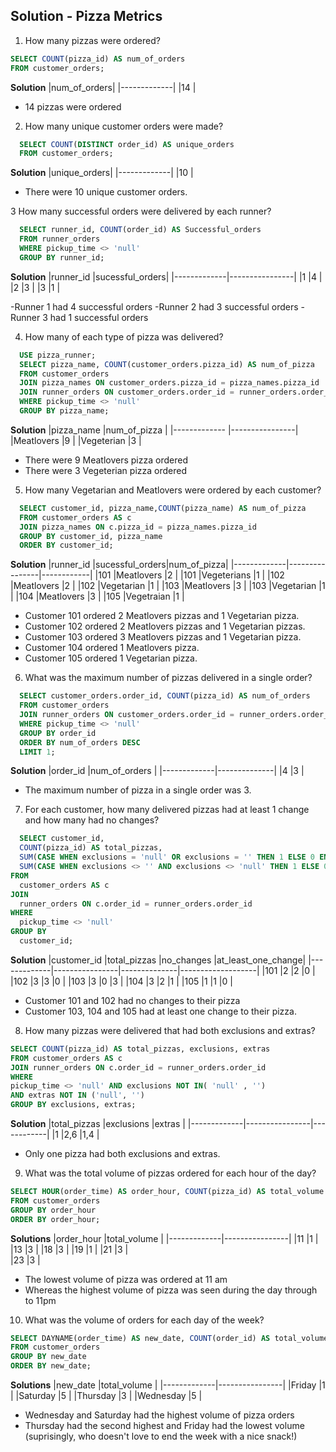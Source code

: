 ## Solution - Pizza Metrics
1. How many pizzas were ordered?
````sql
SELECT COUNT(pizza_id) AS num_of_orders
FROM customer_orders;
````
**Solution** 
|num_of_orders|
|-------------|
|14           |

- 14 pizzas were ordered

2. How many unique customer orders were made?
````sql
  SELECT COUNT(DISTINCT order_id) AS unique_orders
  FROM customer_orders;
````
**Solution** 
|unique_orders|
|-------------|
|10           |

- There were 10 unique customer orders.

3 How many successful orders were delivered by each runner?
````sql 
  SELECT runner_id, COUNT(order_id) AS Successful_orders
  FROM runner_orders 
  WHERE pickup_time <> 'null'
  GROUP BY runner_id;
````
**Solution** 
|runner_id    |sucessful_orders|
|-------------|----------------|
|1            |4               |
|2            |3               |
|3            |1               |

-Runner 1 had 4 successful orders
-Runner 2 had 3 successful orders
-Runner 3 had 1 successful orders

 4. How many of each type of pizza was delivered?
````sql
  USE pizza_runner;
  SELECT pizza_name, COUNT(customer_orders.pizza_id) AS num_of_pizza
  FROM customer_orders
  JOIN pizza_names ON customer_orders.pizza_id = pizza_names.pizza_id
  JOIN runner_orders ON customer_orders.order_id = runner_orders.order_id
  WHERE pickup_time <> 'null'
  GROUP BY pizza_name;
````
  **Solution** 
|pizza_name    |num_of_pizza    |
|------------- |----------------|
|Meatlovers    |9               |
|Vegeterian    |3               |

- There were 9 Meatlovers pizza ordered
- There were 3 Vegeterian pizza ordered

5. How many Vegetarian and Meatlovers were ordered by each customer?
````sql
  SELECT customer_id, pizza_name,COUNT(pizza_name) AS num_of_pizza
  FROM customer_orders AS c 
  JOIN pizza_names ON c.pizza_id = pizza_names.pizza_id
  GROUP BY customer_id, pizza_name
  ORDER BY customer_id;
  ````
**Solution** 
|runner_id    |sucessful_orders|num_of_pizza|
|-------------|----------------|------------|
|101          |Meatlovers      |2           |
|101          |Vegeterians     |1           |
|102          |Meatlovers      |2           |
|102          |Vegetarian      |1           |
|103          |Meatlovers      |3           |
|103          |Vegetarian      |1           |
|104          |Meatlovers      |3           |
|105          |Vegetraian      |1           |

- Customer 101 ordered 2 Meatlovers pizzas and 1 Vegetarian pizza.
- Customer 102 ordered 2 Meatlovers pizzas and 1 Vegetarian pizzas.
- Customer 103 ordered 3 Meatlovers pizzas and 1 Vegetarian pizza.
- Customer 104 ordered 1 Meatlovers pizza.
- Customer 105 ordered 1 Vegetarian pizza.

6. What was the maximum number of pizzas delivered in a single order?
```sql
  SELECT customer_orders.order_id, COUNT(pizza_id) AS num_of_orders
  FROM customer_orders
  JOIN runner_orders ON customer_orders.order_id = runner_orders.order_id
  WHERE pickup_time <> 'null'
  GROUP BY order_id
  ORDER BY num_of_orders DESC
  LIMIT 1;
```
 **Solution** 
|order_id     |num_of_orders |
|-------------|--------------|
|4            |3             |

- The maximum number of pizza in a single order was 3.

7. For each customer, how many delivered pizzas had at least 1 change and how many had no changes?
````sql
  SELECT customer_id, 
  COUNT(pizza_id) AS total_pizzas,
  SUM(CASE WHEN exclusions = 'null' OR exclusions = '' THEN 1 ELSE 0 END) AS no_changes,
  SUM(CASE WHEN exclusions <> '' AND exclusions <> 'null' THEN 1 ELSE 0 END) AS at_least_one_change
FROM 
  customer_orders AS c
JOIN 
  runner_orders ON c.order_id = runner_orders.order_id
WHERE 
  pickup_time <> 'null'
GROUP BY 
  customer_id;
````
**Solution** 
|customer_id  |total_pizzas    |no_changes    |at_least_one_change| 
|-------------|----------------|--------------|-------------------|
|101          |2               |2             |0                  |
|102          |3               |3             |0                  |
|103          |3               |0             |3                  |
|104          |3               |2             |1                  |
|105          |1               |1             |0                  |

- Customer 101 and 102 had no changes to their pizza
- Customer 103, 104 and 105 had at least one change to their pizza.

8. How many pizzas were delivered that had both exclusions and extras?
```sql
SELECT COUNT(pizza_id) AS total_pizzas, exclusions, extras
FROM customer_orders AS c
JOIN runner_orders ON c.order_id = runner_orders.order_id
WHERE 
pickup_time <> 'null' AND exclusions NOT IN( 'null' , '')
AND extras NOT IN ('null', '')
GROUP BY exclusions, extras;
```
**Solution** 
|total_pizzas |exclusions      |extras      |
|-------------|----------------|------------|
|1            |2,6             |1,4         |

- Only one pizza had both exclusions and extras.

 9. What was the total volume of pizzas ordered for each hour of the day?
```sql
SELECT HOUR(order_time) AS order_hour, COUNT(pizza_id) AS total_volume
FROM customer_orders
GROUP BY order_hour
ORDER BY order_hour;
```
**Solutions**
|order_hour   |total_volume    |
|-------------|----------------|
|11           |1               |
|13           |3               |
|18           |3               |
|19           |1               |
|21           |3               |   
|23           |3               |

- The lowest volume of pizza was ordered at 11 am
- Whereas the highest volume of pizza was seen during the day through to 11pm

10. What was the volume of orders for each day of the week?
```sql
SELECT DAYNAME(order_time) AS new_date, COUNT(order_id) AS total_volume
FROM customer_orders
GROUP BY new_date
ORDER BY new_date;
```

**Solutions**
|new_date     |total_volume    |
|-------------|----------------|
|Friday       |1               |
|Saturday     |5               |
|Thursday     |3               |
|Wednesday    |5               |

- Wednesday and Saturday had the highest volume of pizza orders
- Thursday had the second highest and Friday had the lowest volume (suprisingly, who doesn't love to
 end the week with a nice snack!)
